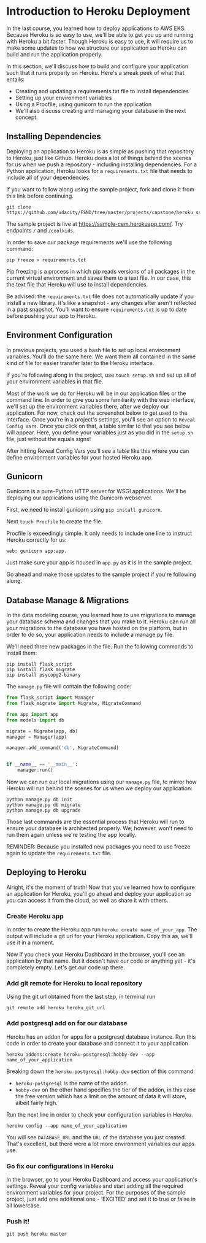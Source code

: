 # Introduction to Heroku Deployment

In the last course, you learned how to deploy applications to AWS EKS. Because Heroku is so easy to use, we'll be able to get you up and running with Heroku a bit faster. Though Heroku is easy to use, it will require us to make some updates to how we structure our application so Heroku can build and run the application properly.

In this section, we'll discuss how to build and configure your application such that it runs properly on Heroku. Here's a sneak peek of what that entails:

* Creating and updating a requirements.txt file to install dependencies
* Setting up your environment variables
* Using a Procfile, using gunicorn to run the application
* We'll also discuss creating and managing your database in the next concept.



## Installing Dependencies

Deploying an application to Heroku is as simple as pushing that repository to Heroku, just like Github.
Heroku does a lot of things behind the scenes for us when we push a repository - including installing dependencies.
For a Python application, Heroku looks for a `requirements.txt` file that needs to include all of your dependencies.

If you want to follow along using the sample project, fork and clone it from this link before continuing.

```shell
git clone https://github.com/udacity/FSND/tree/master/projects/capstone/heroku_sample/starter
```

The sample project is live at https://sample-cem.herokuapp.com/. Try endpoints `/` and `/coolkids`.

In order to save our package requirements we'll use the following command:

```shell
pip freeze > requirements.txt
```

Pip freezing is a process in which pip reads versions of all packages in the current virtual environment and saves them to a text file. In our case, this the text file that Heroku will use to install dependencies.

Be advised: the `requirements.txt` file does not automatically update if you install a new library. It's like a snapshot - any changes after aren't reflected in a past snapshot. You'll want to ensure `requirements.txt` is up to date before pushing your app to Heroku.



## Environment Configuration

In previous projects, you used a bash file to set up local environment variables. You'll do the same here. We want them all contained in the same kind of file for easier transfer later to the Heroku interface.

If you're following along in the project, use `touch setup.sh` and set up all of your environment variables in that file.

Most of the work we do for Heroku will be in our application files or the command line. In order to give you some familiarity with the web interface, we'll set up the environment variables there, after we deploy our application. For now, check out the screenshot below to get used to the interface. Once you're in a project's settings, you'll see an option to `Reveal Config Vars`. Once you click on that, a table similar to that you see below will appear. Here, you define your variables just as you did in the `setup.sh` file, just without the equals signs!

After hitting Reveal Config Vars you’ll see a table like this where you can define environment variables for your hosted Heroku app.

## Gunicorn

Gunicorn is a pure-Python HTTP server for WSGI applications. We'll be deploying our applications using the Gunicorn webserver.

First, we need to install gunicorn using `pip install gunicorn`.

Next `touch Procfile` to create the file.

Procfile is exceedingly simple. It only needs to include one line to instruct Heroku correctly for us:

```shell
web: gunicorn app:app.
```

Just make sure your app is housed in `app.py` as it is in the sample project.

Go ahead and make those updates to the sample project if you're following along.

## Database Manage & Migrations

In the data modeling course, you learned how to use migrations to manage your database schema and changes that you make to it. Heroku can run all your migrations to the database you have hosted on the platform, but in order to do so, your application needs to include a manage.py file.

We'll need three new packages in the file. Run the following commands to install them:

```shell
pip install flask_script
pip install flask_migrate
pip install psycopg2-binary
```

The `manage.py` file will contain the following code:

```python
from flask_script import Manager
from flask_migrate import Migrate, MigrateCommand

from app import app
from models import db

migrate = Migrate(app, db)
manager = Manager(app)

manager.add_command('db', MigrateCommand)


if __name__ == '__main__':
    manager.run()
```

Now we can run our local migrations using our `manage.py` file, to mirror how Heroku will run behind the scenes for us when we deploy our application:

```shell
python manage.py db init
python manage.py db migrate
python manage.py db upgrade
```

Those last commands are the essential process that Heroku will run to ensure your database is architected properly.
We, however, won't need to run them again unless we're testing the app locally.

REMINDER: Because you installed new packages you need to use freeze again to update the `requirements.txt` file.


## Deploying to Heroku

Alright, it's the moment of truth! Now that you've learned how to configure an application for Heroku, you'll go ahead and deploy your application so you can access it from the cloud, as well as share it with others.

### Create Heroku app

In order to create the Heroku app run `heroku create name_of_your_app`. The output will include a git url for your Heroku application. Copy this as, we'll use it in a moment.

Now if you check your Heroku Dashboard in the browser, you'll see an application by that name. But it doesn't have our code or anything yet - it's completely empty. Let's get our code up there.

### Add git remote for Heroku to local repository

Using the git url obtained from the last step, in terminal run

```shell
git remote add heroku heroku_git_url
```

### Add postgresql add on for our database

Heroku has an addon for apps for a postgresql database instance. Run this code in order to create your database and connect it to your application

```shell
heroku addons:create heroku-postgresql:hobby-dev --app name_of_your_application
```

Breaking down the `heroku-postgresql:hobby-dev` section of this command:

* `heroku-postgresql` is the name of the addon.
* `hobby-dev` on the other hand specifies the tier of the addon, in this case the free version which has a limit on the amount of data it will store, albeit fairly high.

Run the next line in order to check your configuration variables in Heroku. 

```shell
heroku config --app name_of_your_application
```

You will see `DATABASE_URL` and the `URL` of the database you just created. That's excellent, but there were a lot more environment variables our apps use.

### Go fix our configurations in Heroku

In the browser, go to your Heroku Dashboard and access your application's settings.
Reveal your config variables and start adding all the required environment variables for your project.
For the purposes of the sample project, just add one additional one - ‘EXCITED’ and set it to true or false in all lowercase.

### Push it!

```shell
git push heroku master
```
